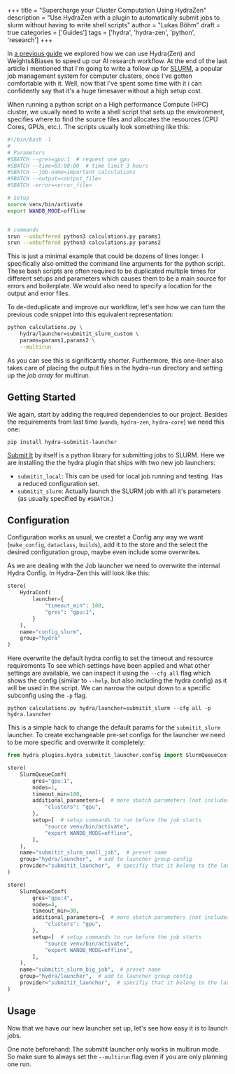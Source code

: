 +++
title = "Supercharge your Cluster Computation Using HydraZen"
description = "Use HydraZen with a plugin to automatically submit jobs to slurm without having to write shell scripts"
author = "Lukas Böhm"
draft = true
categories = ['Guides']
tags = ['hydra', 'hydra-zen', 'python', 'research']
+++

In [a previous guide](../hydra-wandb-setup) we explored how we can use Hydra(Zen) and Weights&Biases to speed up our AI research workflow.
At the end of the last article i mentioned that I'm going to write a follow up for [SLURM](https://slurm.schedmd.com/overview.html), a popular job management system for computer clusters, once I've gotten comfortable with it.
Well, now that I've spent some time with it i can confidently say that it's a huge timesaver without a high setup cost.

When running a python script on a High performance Compute (HPC) cluster, we usually need to write a shell script that sets up the environment, specifies where to find the source files and allocates the resources (CPU Cores, GPUs, etc.).
The scripts usually look something like this:
```bash
#!/bin/bash -l
#
# Parameters
#SBATCH --gres=gpu:1  # request one gpu
#SBATCH --time=03:00:00  # time limit 3 hours
#SBATCH --job-name=important_calculations
#SBATCH --output=<output_file>
#SBATCH -error=<error_file>

# Setup
source venv/bin/activate
export WANDB_MODE=offline


# commands
srun --unbuffered python3 calculations.py params1
srun --unbuffered python3 calculations.py params2
```

This is just a minimal example that could be dozens of lines longer.
I specifically also omitted the command line arguments for the python script.
These bash scripts are often required to be duplicated multiple times for different setups and parameters which causes them to be a main source for errors and boilerplate.
We would also need to specify a location for the output and error files.

To de-deduplicate and improve our workflow, let's see how we can turn the previous code snippet into this equivalent representation:
```bash
python calculations.py \
    hydra/launcher=submitit_slurm_custom \
    params=params1,params2 \
    --multirun
```

As you can see this is significantly shorter.
Furthermore, this one-liner also takes care of placing the output files in the hydra-run directory and setting up the *job array* for multirun.

## Getting Started

We again, start by adding the required dependencies to our project.
Besides the requirements from last time (`wandb`, `hydra-zen`, `hydra-core`) we need this one:
```
pip install hydra-submitit-launcher
```

[Submit It](https://github.com/facebookincubator/submitit) by itself is a python library for submitting jobs to SLURM.
Here we are installing the the hydra plugin that ships with two new job launchers:
- `submitit_local`: This can be used for local job running and testing. Has a reduced configuration set.
- `submitit_slurm`: Actually launch the SLURM job with all it's parameters (as usually specified by `#SBATCH`.)


## Configuration

Configuration works as usual, we createt a Config any way we want (`make_config`, `dataclass`, `builds`),
add it to the store and the select the desired configuration group, maybe even include some overwrites.

As we are dealing with the Job launcher we need to overwrite the internal Hydra Config.
In Hydra-Zen this will look like this:
```python
store(
    HydraConf(
        launcher={
            "timeout_min": 180,
            "gres": "gpu:1",
        }
    ),
    name="config_slurm",
    group="hydra"
)
```

Here overwrite the default hydra config to set the timeout and resource requirements
To see which settings have been applied and what other settings are available, we can inspect it using the `--cfg all` flag which shows the config (similar to `--help`, but also including the hydra config) as it will be used in the script.
We can narrow the output down to a specific subconfig using the `-p` flag.
```
python calculations.py hydra/launcher=submitit_slurm --cfg all -p hydra.launcher
```

This is a simple hack to change the default params for the `submitit_slurm` launcher.
To create exchangeable pre-set configs for the launcher we need to be more specific and overwrite it completely:
```python
from hydra_plugins.hydra_submitit_launcher.config import SlurmQueueConf, LocalQueueConf

store(
    SlurmQueueConf(
        gres="gpu:1",
        nodes=1,
        timeout_min=180,
        additional_parameters={  # more sbatch parameters (not included in SlurmQueueConf)
            "clusters": "gpu",
        },
        setup=[  # setup commands to run before the job starts
            "source venv/bin/activate",
            "export WANDB_MODE=offline",
        ],
    ),
    name="submitit_slurm_small_job",  # preset name
    group="hydra/launcher",  # add to launcher group config
    provider="submitit_launcher",  # specifiy that it belong to the launcher
)

store(
    SlurmQueueConf(
        gres="gpu:4",
        nodes=4,
        timeout_min=30,
        additional_parameters={  # more sbatch parameters (not included in SlurmQueueConf)
            "clusters": "gpu",
        },
        setup=[  # setup commands to run before the job starts
            "source venv/bin/activate",
            "export WANDB_MODE=offline",
        ],
    ),
    name="submitit_slurm_big_job",  # preset name
    group="hydra/launcher",  # add to launcher group config
    provider="submitit_launcher",  # specifiy that it belong to the launcher
)
```


## Usage

Now that we have our new launcher set up, let's see how easy it is to launch jobs.

One note beforehand: The submitit launcher only works in multirun mode.
So make sure to always set the `--multirun` flag even if you are only planning one run.

